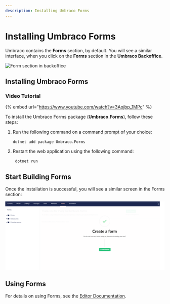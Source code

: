 ```yaml
---
description: Installing Umbraco Forms
---
```


# Installing Umbraco Forms

Umbraco contains the **Forms** section, by default. You will see a similar interface, when you click on the **Forms** section in the **Umbraco Backoffice**.

![Form section in backoffice](images/Forms\_Section\_Backoffice.png)

## Installing Umbraco Forms

### Video Tutorial

{% embed url="https://www.youtube.com/watch?v=3Aojbp_1MPc" %}

To install the Umbraco Forms package (**Umbraco.Forms**), follow these steps:

1.  Run the following command on a command prompt of your choice:

    ```
    dotnet add package Umbraco.Forms
    ```
2.  Restart the web application using the following command:

    ```
     dotnet run
    ```

## Start Building Forms

Once the installation is successful, you will see a similar screen in the Forms section:

![Create form](images/start-with-forms-v9.png)

## Using Forms

For details on using Forms, see the [Editor Documentation](broken-reference).

